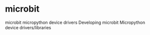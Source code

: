 # microbit
microbit micropython device drivers
Developing microbit Micropython device drivers/libraries
